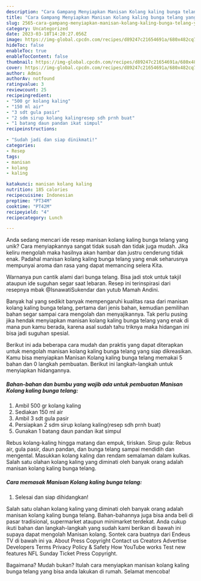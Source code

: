 ```yaml
---
description: "Cara Gampang Menyiapkan Manisan Kolang kaling bunga telang yang Lezat"
title: "Cara Gampang Menyiapkan Manisan Kolang kaling bunga telang yang Lezat"
slug: 2565-cara-gampang-menyiapkan-manisan-kolang-kaling-bunga-telang-yang-lezat
category: Uncategorized
date: 2023-03-18T14:20:27.056Z
image: https://img-global.cpcdn.com/recipes/d89247c21654691a/680x482cq70/manisan-kolang-kaling-bunga-telang-foto-resep-utama.jpg
hideToc: false
enableToc: true
enableTocContent: false
thumbnail: https://img-global.cpcdn.com/recipes/d89247c21654691a/680x482cq70/manisan-kolang-kaling-bunga-telang-foto-resep-utama.jpg
cover: https://img-global.cpcdn.com/recipes/d89247c21654691a/680x482cq70/manisan-kolang-kaling-bunga-telang-foto-resep-utama.jpg
author: Admin
authorAv: notfound
ratingvalue: 3
reviewcount: 25
recipeingredient:
- "500 gr kolang kaling"
- "150 ml air"
- "3 sdt gula pasir"
- "2 sdm sirup kolang kalingresep sdh prnh buat"
- "1 batang daun pandan ikat simpul"
recipeinstructions:

- "Sudah jadi dan siap dinikmati!"
categories:
- Resep
tags:
- manisan
- kolang
- kaling

katakunci: manisan kolang kaling 
nutrition: 185 calories
recipecuisine: Indonesian
preptime: "PT34M"
cooktime: "PT42M"
recipeyield: "4"
recipecategory: Lunch

---
```





Anda sedang mencari ide resep manisan kolang kaling bunga telang yang unik? Cara menyiapkannya sangat tidak susah dan tidak juga mudah. Jika keliru mengolah maka hasilnya akan hambar dan justru cenderung tidak enak. Padahal manisan kolang kaling bunga telang yang enak seharusnya mempunyai aroma dan rasa yang dapat memancing selera Kita.





Warnanya pun cantik alami dari bunga telang. Bisa jadi stok untuk takjil ataupun ide suguhan segar saat lebaran. Resep ini terinspirasi dari resepnya mbak @IsnawatiSukendar dan yutub Mamah Andini.

Banyak hal yang sedikit banyak mempengaruhi kualitas rasa dari manisan kolang kaling bunga telang, pertama dari jenis bahan, kemudian pemilihan bahan segar sampai cara mengolah dan menyajikannya. Tak perlu pusing jika hendak menyiapkan manisan kolang kaling bunga telang yang enak di mana pun kamu berada, karena asal sudah tahu triknya maka hidangan ini bisa jadi suguhan spesial.






Berikut ini ada beberapa cara mudah dan praktis yang dapat diterapkan untuk mengolah manisan kolang kaling bunga telang yang siap dikreasikan. Kamu bisa menyiapkan Manisan Kolang kaling bunga telang memakai 5 bahan dan 0 langkah pembuatan. Berikut ini langkah-langkah untuk menyiapkan hidangannya.

<!--inarticleads1-->

##### Bahan-bahan dan bumbu yang wajib ada untuk pembuatan Manisan Kolang kaling bunga telang:

1. Ambil 500 gr kolang kaling
1. Sediakan 150 ml air
1. Ambil 3 sdt gula pasir
1. Persiapkan 2 sdm sirup kolang kaling(resep sdh prnh buat)
1. Gunakan 1 batang daun pandan ikat simpul


Rebus kolang-kaling hingga matang dan empuk, tiriskan. Sirup gula: Rebus air, gula pasir, daun pandan, dan bunga telang sampai mendidih dan mengental. Masukkan kolang kaling dan rendam semalaman dalam kulkas. Salah satu olahan kolang kaling yang diminati oleh banyak orang adalah manisan kolang kaling bunga telang. 

<!--inarticleads2-->

##### Cara memasak Manisan Kolang kaling bunga telang:


1. Selesai dan siap dihidangkan!

Salah satu olahan kolang kaling yang diminati oleh banyak orang adalah manisan kolang kaling bunga telang. Bahan-bahannya juga bisa anda beli di pasar tradisional, supermarket ataupun minimarket terdekat. Anda cukup ikuti bahan dan langkah-langkah yang sudah kami berikan di bawah ini supaya dapat mengolah Manisan kolang. Sontek cara buatnya dari Endeus TV di bawah ini ya. About Press Copyright Contact us Creators Advertise Developers Terms Privacy Policy &amp; Safety How YouTube works Test new features NFL Sunday Ticket Press Copyright. 

Bagaimana? Mudah bukan? Itulah cara menyiapkan manisan kolang kaling bunga telang yang bisa anda lakukan di rumah. Selamat mencoba!
